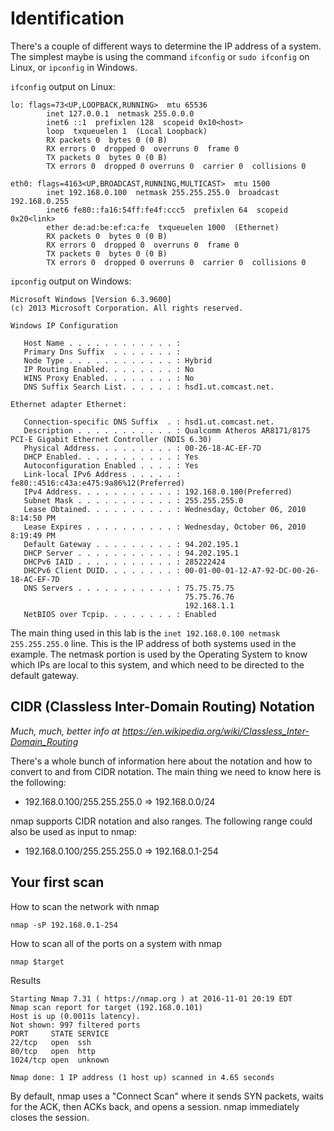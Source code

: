 Identification
==============

There's a couple of different ways to determine the IP address of a system. The
simplest maybe is using the command `ifconfig` or `sudo ifconfig` on Linux, or
`ipconfig` in Windows.


`ifconfig` output on Linux:

```
lo: flags=73<UP,LOOPBACK,RUNNING>  mtu 65536
        inet 127.0.0.1  netmask 255.0.0.0
        inet6 ::1  prefixlen 128  scopeid 0x10<host>
        loop  txqueuelen 1  (Local Loopback)
        RX packets 0  bytes 0 (0 B)
        RX errors 0  dropped 0  overruns 0  frame 0
        TX packets 0  bytes 0 (0 B)
        TX errors 0  dropped 0 overruns 0  carrier 0  collisions 0

eth0: flags=4163<UP,BROADCAST,RUNNING,MULTICAST>  mtu 1500
        inet 192.168.0.100  netmask 255.255.255.0  broadcast 192.168.0.255
        inet6 fe80::fa16:54ff:fe4f:ccc5  prefixlen 64  scopeid 0x20<link>
        ether de:ad:be:ef:ca:fe  txqueuelen 1000  (Ethernet)
        RX packets 0  bytes 0 (0 B)
        RX errors 0  dropped 0  overruns 0  frame 0
        TX packets 0  bytes 0 (0 B)
        TX errors 0  dropped 0 overruns 0  carrier 0  collisions 0
```

`ipconfig` output on Windows:
```
Microsoft Windows [Version 6.3.9600]
(c) 2013 Microsoft Corporation. All rights reserved.

Windows IP Configuration

   Host Name . . . . . . . . . . . . :
   Primary Dns Suffix  . . . . . . . :
   Node Type . . . . . . . . . . . . : Hybrid
   IP Routing Enabled. . . . . . . . : No
   WINS Proxy Enabled. . . . . . . . : No
   DNS Suffix Search List. . . . . . : hsd1.ut.comcast.net.

Ethernet adapter Ethernet:

   Connection-specific DNS Suffix  . : hsd1.ut.comcast.net.
   Description . . . . . . . . . . . : Qualcomm Atheros AR8171/8175 PCI-E Gigabit Ethernet Controller (NDIS 6.30)
   Physical Address. . . . . . . . . : 00-26-18-AC-EF-7D
   DHCP Enabled. . . . . . . . . . . : Yes
   Autoconfiguration Enabled . . . . : Yes
   Link-local IPv6 Address . . . . . : fe80::4516:c43a:e475:9a86%12(Preferred)
   IPv4 Address. . . . . . . . . . . : 192.168.0.100(Preferred)
   Subnet Mask . . . . . . . . . . . : 255.255.255.0
   Lease Obtained. . . . . . . . . . : Wednesday, October 06, 2010 8:14:50 PM
   Lease Expires . . . . . . . . . . : Wednesday, October 06, 2010 8:19:49 PM
   Default Gateway . . . . . . . . . : 94.202.195.1
   DHCP Server . . . . . . . . . . . : 94.202.195.1
   DHCPv6 IAID . . . . . . . . . . . : 285222424
   DHCPv6 Client DUID. . . . . . . . : 00-01-00-01-12-A7-92-DC-00-26-18-AC-EF-7D
   DNS Servers . . . . . . . . . . . : 75.75.75.75
                                       75.75.76.76
                                       192.168.1.1
   NetBIOS over Tcpip. . . . . . . . : Enabled
```

The main thing used in this lab is the `inet 192.168.0.100 netmask 255.255.255.0`
line. This is the IP address of both systems used in the example. The netmask
portion is used by the Operating System to know which IPs are local to this
system, and which need to be directed to the default gateway.

CIDR (Classless Inter-Domain Routing) Notation
----------------------------------------------
_Much, much, better info at https://en.wikipedia.org/wiki/Classless_Inter-Domain_Routing_

There's a whole bunch of information here about the notation and how to convert
to and from CIDR notation. The main thing we need to know here is the following:

- 192.168.0.100/255.255.255.0 => 192.168.0.0/24

nmap supports CIDR notation and also ranges. The following range could also be
used as input to nmap:

- 192.168.0.100/255.255.255.0 => 192.168.0.1-254


Your first scan
---------------

How to scan the network with nmap

`nmap -sP 192.168.0.1-254`

How to scan all of the ports on a system with nmap

`nmap $target`

Results
```
Starting Nmap 7.31 ( https://nmap.org ) at 2016-11-01 20:19 EDT
Nmap scan report for target (192.168.0.101)
Host is up (0.0011s latency).
Not shown: 997 filtered ports
PORT     STATE SERVICE
22/tcp   open  ssh
80/tcp   open  http
1024/tcp open  unknown

Nmap done: 1 IP address (1 host up) scanned in 4.65 seconds
```

By default, nmap uses a "Connect Scan" where it sends SYN packets, waits for the
ACK, then ACKs back, and opens a session. nmap immediately closes the session.
